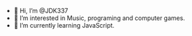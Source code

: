 - 👋 Hi, I’m @JDK337
- 👀 I’m interested in Music, programing and computer games. 
- 🌱 I’m currently learning JavaScript. 


<!---
JDK337/JDK337 is a ✨ special ✨ repository because its `README.md` (this file) appears on your GitHub profile.
You can click the Preview link to take a look at your changes.
--->
